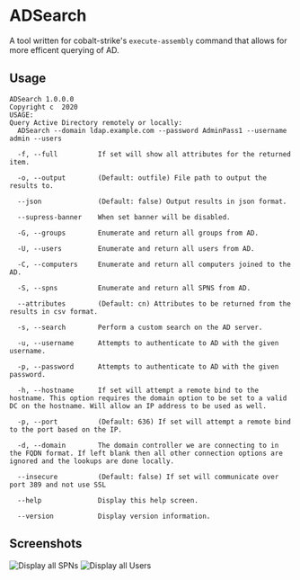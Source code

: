 # ADSearch
A tool written for cobalt-strike's `execute-assembly` command that allows for more efficent querying of AD.

## Usage
```
ADSearch 1.0.0.0
Copyright c  2020
USAGE:
Query Active Directory remotely or locally:
  ADSearch --domain ldap.example.com --password AdminPass1 --username admin --users

  -f, --full          If set will show all attributes for the returned item.

  -o, --output        (Default: outfile) File path to output the results to.

  --json              (Default: false) Output results in json format.

  --supress-banner    When set banner will be disabled.

  -G, --groups        Enumerate and return all groups from AD.

  -U, --users         Enumerate and return all users from AD.

  -C, --computers     Enumerate and return all computers joined to the AD.

  -S, --spns          Enumerate and return all SPNS from AD.

  --attributes        (Default: cn) Attributes to be returned from the results in csv format.

  -s, --search        Perform a custom search on the AD server.

  -u, --username      Attempts to authenticate to AD with the given username.

  -p, --password      Attempts to authenticate to AD with the given password.

  -h, --hostname      If set will attempt a remote bind to the hostname. This option requires the domain option to be set to a valid DC on the hostname. Will allow an IP address to be used as well.

  -p, --port          (Default: 636) If set will attempt a remote bind to the port based on the IP.

  -d, --domain        The domain controller we are connecting to in the FQDN format. If left blank then all other connection options are ignored and the lookups are done locally.

  --insecure          (Default: false) If set will communicate over port 389 and not use SSL

  --help              Display this help screen.

  --version           Display version information.
```

## Screenshots
![Display all SPNs](https://github.com/tomcarver16/ADSearch/blob/master/Images/all-spns.png "All Spns")
![Display all Users](https://github.com/tomcarver16/ADSearch/blob/master/Images/all-users.png "All Users")
